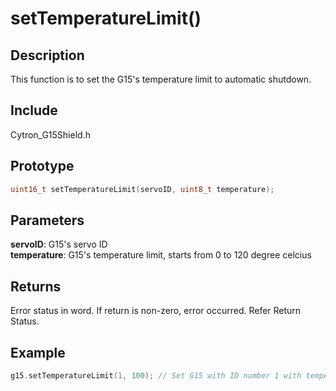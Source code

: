# setTemperatureLimit() #

## Description ##
This function is to set the G15's temperature limit to automatic shutdown.

## Include ##
Cytron_G15Shield.h

## Prototype ##
```c
uint16_t setTemperatureLimit(servoID, uint8_t temperature);
```

## Parameters ##
**servoID**: G15's servo ID<br/>
**temperature**: G15's temperature limit, starts from 0 to 120 degree celcius

## Returns ##
Error status in word. If return is non-zero, error occurred. Refer Return Status.

## Example ##
```c
g15.setTemperatureLimit(1, 100); // Set G15 with ID number 1 with temperature limit 100 degree celcius
```